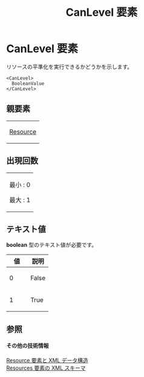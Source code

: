 ﻿---
title: CanLevel 要素
TOCTitle: CanLevel 要素
ms:assetid: 225e0a18-a617-4bbe-99b8-bd4b820ce370
ms:mtpsurl: https://msdn.microsoft.com/ja-jp/library/Bb968435(v=office.12)
ms:contentKeyID: 16733224
ms.date: 06/30/2008
mtps_version: v=office.12
ms.translationtype: HT
---

# CanLevel 要素

リソースの平準化を実行できるかどうかを示します。

    <CanLevel>
      BooleanValue
    </CanLevel>

## 親要素

<table>
<colgroup>
<col style="width: 100%" />
</colgroup>
<tbody>
<tr class="odd">
<td><p><a href="resource-element.md">Resource</a></p></td>
</tr>
</tbody>
</table>


## 出現回数


<table>
<colgroup>
<col style="width: 100%" />
</colgroup>
<tbody>
<tr class="odd">
<td><p>最小 : 0</p>
<p>最大 : 1</p></td>
</tr>
</tbody>
</table>


## テキスト値

**boolean** 型のテキスト値が必要です。

<table>
<colgroup>
<col style="width: 50%" />
<col style="width: 50%" />
</colgroup>
<thead>
<tr class="header">
<th>値</th>
<th>説明</th>
</tr>
</thead>
<tbody>
<tr class="odd">
<td><p>0</p></td>
<td><p>False</p></td>
</tr>
<tr class="even">
<td><p>1</p></td>
<td><p>True</p></td>
</tr>
</tbody>
</table>


## 参照

#### その他の技術情報

[Resource 要素と XML データ構造](resource-elements-and-xml-structure.md)  
[Resources 要素の XML スキーマ](xml-schema-for-the-resources-element.md)

